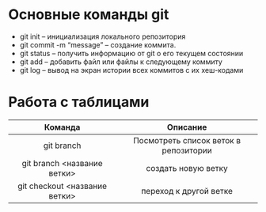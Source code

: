 # Основные команды git

* git init – инициализация локального репозитория
* git commit -m “message” – создание коммита.
* git status – получить информацию от git о его текущем состоянии
* git add – добавить файл или файлы к следующему коммиту
* git log – вывод на экран истории всех коммитов с их хеш-кодами
# Работа с таблицами
| Команда | Описание |
|:----:|:----:|
| git branch  | Посмотреть список веток в репозитории |
| git branch <название ветки> | создать новую ветку|
| git checkout <название ветки>| переход к другой ветке|